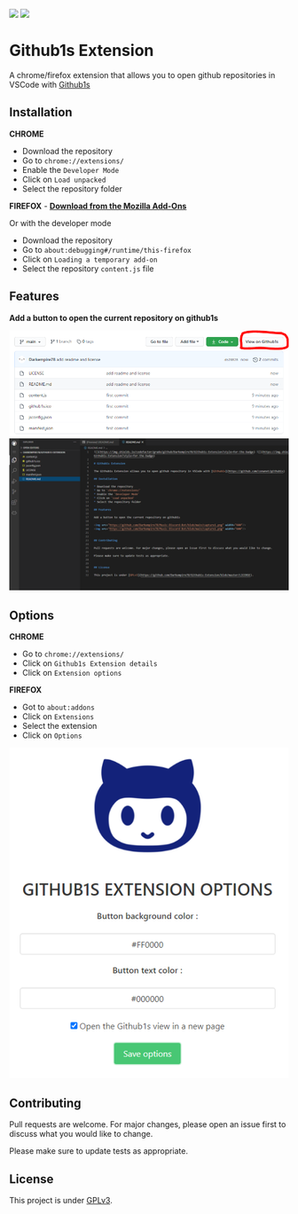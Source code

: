 ![](https://img.shields.io/codefactor/grade/github/Darkempire78/Github1s-Extension?style=for-the-badge) ![](https://img.shields.io/github/repo-size/Darkempire78/Github1s-Extension?style=for-the-badge)

# Github1s Extension

A chrome/firefox extension that allows you to open github repositories in VSCode with [Github1s](https://github.com/conwnet/github1s)

## Installation

**CHROME**
* Download the repository
* Go to `chrome://extensions/`
* Enable the `Developer Mode`
* Click on `Load unpacked`
* Select the repository folder

**FIREFOX** - [**Download from the Mozilla Add-Ons**](https://addons.mozilla.org/firefox/addon/github1s-extension/)

Or with the developer mode
* Download the repository
* Go to `about:debugging#/runtime/this-firefox`
* Click on `Loading a temporary add-on`
* Select the repository `content.js` file

## Features

**Add a button to open the current repository on github1s**

<img src="https://github.com/Darkempire78/Github1s-Extension/blob/main/assets/Capture1.PNG" width="800"/>
<img src="https://github.com/Darkempire78/Github1s-Extension/blob/main/assets/Capture2.PNG" width="800"/>

## Options

**CHROME**
* Go to `chrome://extensions/`
* Click on `Github1s Extension details`
* Click on `Extension options`

**FIREFOX**
* Got to `about:addons`
* Click on `Extensions`
* Select the extension
* Click on `Options`

<img src="assets/Capture3.PNG"/>

## Contributing

Pull requests are welcome. For major changes, please open an issue first to discuss what you would like to change.

Please make sure to update tests as appropriate.


## License

This project is under [GPLv3](LICENSE).
